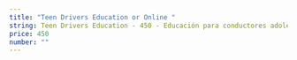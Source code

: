 ```yaml
---
title: "Teen Drivers Education or Online "
string: Teen Drivers Education - 450 - Educación para conductores adolescentes
price: 450
number: ""
---
```


